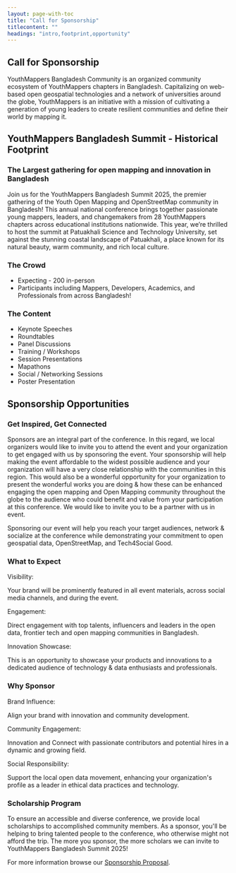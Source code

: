 ```yaml
---
layout: page-with-toc
title: "Call for Sponsorship"
titlecontent: ""
headings: "intro,footprint,opportunity"
---
```


<h2 id="intro">Call for Sponsorship</h2>


YouthMappers Bangladesh Community is an organized community ecosystem of YouthMappers chapters in Bangladesh. Capitalizing on web-based open geospatial technologies and a network of universities around the globe, YouthMappers is an initiative with a mission of cultivating a generation of young leaders to create resilient communities and define their world by mapping it.

<h2 id="footprint">YouthMappers Bangladesh Summit - Historical Footprint</h2>

<h3>The Largest gathering for open mapping and innovation in Bangladesh</h3>

Join us for the YouthMappers Bangladesh Summit 2025, the premier gathering of the Youth Open Mapping and OpenStreetMap community in Bangladesh! This annual national conference brings together passionate young mappers, leaders, and changemakers from 28 YouthMappers chapters across educational institutions nationwide. This year, we’re thrilled to host the summit at Patuakhali Science and Technology University, set against the stunning coastal landscape of Patuakhali, a place known for its natural beauty, warm community, and rich local culture.

<h3 id="footprint-crowd">The Crowd</h3>

* Expecting - 200 in-person
* Participants including Mappers, Developers, Academics, and Professionals from across Bangladesh!

<h3 id="footprint-content">The Content</h3>

* Keynote Speeches
* Roundtables
* Panel Discussions
* Training / Workshops
* Session Presentations
* Mapathons
* Social / Networking Sessions
* Poster Presentation

<h2 id="opportunity">Sponsorship Opportunities</h2>

<h3 id="opportunity-connected">Get Inspired, Get Connected</h3>

Sponsors are an integral part of the conference. In this regard, we local organizers would like to invite you to attend the event and your organization to get engaged with us by sponsoring the event. Your sponsorship will help making the event affordable to the widest possible audience and your organization will have a very close relationship with the communities in this region. This would also be a wonderful opportunity for your organization to present the wonderful works you are doing & how these can be enhanced engaging the open mapping and Open Mapping community throughout the globe to the audience who could benefit and value from your participation at this conference. We would like to invite you to be a partner with us in event.

Sponsoring our event will help you reach your target audiences, network & socialize at the conference while demonstrating your
commitment to open geospatial data, OpenStreetMap, and Tech4Social Good.

<h3 id="opportunity-expect">What to Expect</h3>

Visibility:

Your brand will be prominently featured in all event materials, across social media channels, and during the event.

Engagement:

Direct engagement with top talents, influencers and leaders in the open data, frontier tech and open mapping communities in Bangladesh.

Innovation Showcase:

This is an opportunity to showcase your products and innovations to a dedicated audience of technology & data enthusiasts and professionals.

<h3 id="opportunity-why">Why Sponsor</h3>

Brand Influence:

Align your brand with innovation and community development.

Community Engagement:

Innovation and Connect with passionate contributors and potential hires in a dynamic and growing field.

Social Responsibility:

Support the local open data movement, enhancing your organization's profile as a leader in ethical data practices and technology.


<h3 id="oppotunity-scholarship">Scholarship Program</h3>
To ensure an accessible and diverse conference, we provide local scholarships to accomplished community members. As a sponsor, you'll be helping to bring talented people to the conference, who otherwise might not afford the trip. The more you sponsor, the more scholars we can invite to YouthMappers Bangladesh Summit 2025!

For more information browse our <a href="https://drive.google.com/file/d/1AAC2L4pf3-T6dT4ZxGP08O0AkvBueVQr/view?usp=sharing">Sponsorship Proposal</a>.
